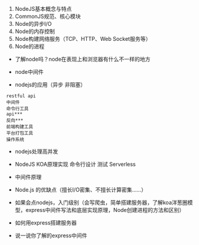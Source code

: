 1. NodeJS基本概念与特点
2. CommonJS规范、核心模块
3. Node的异步I/O
4. Node的内存控制
5. Node构建网络服务（TCP、HTTP、Web Socket服务等）
6. Node的进程


- 了解node吗？node在表现上和浏览器有什么不一样的地方
- node中间件

- nodejs的应用（异步 非阻塞）
``` 
restful api
中间件
命令行工具
api***
反向***
前端构建工具
平台打包工具
操作系统

```
- nodejs处理高并发
- NodeJS
  KOA原理实现
  命令行设计
  测试
  Serverless
  
  
  
- 中间件原理
- Node.js 的优缺点（擅长I/O密集、不擅长计算密集……）

- 如果会点nodejs，入门级别（会写爬虫，简单搭建服务器，了解koa洋葱圈模型，express中间件写法和底层实现原理，Node创建进程的方法和区别）


- 如何用express搭建服务器
- 说一说你了解的express中间件
